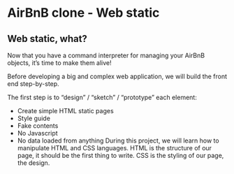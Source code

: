 # AirBnB clone - Web static
## Web static, what?
Now that you have a command interpreter for managing your AirBnB objects, it’s time to make them alive!

Before developing a big and complex web application, we will build the front end step-by-step.

The first step is to “design” / “sketch” / “prototype” each element:

- Create simple HTML static pages
- Style guide
- Fake contents
- No Javascript
- No data loaded from anything
During this project, we will learn how to manipulate HTML and CSS languages. HTML is the structure of our page, it should be the first thing to write. CSS is the styling of our page, the design.
